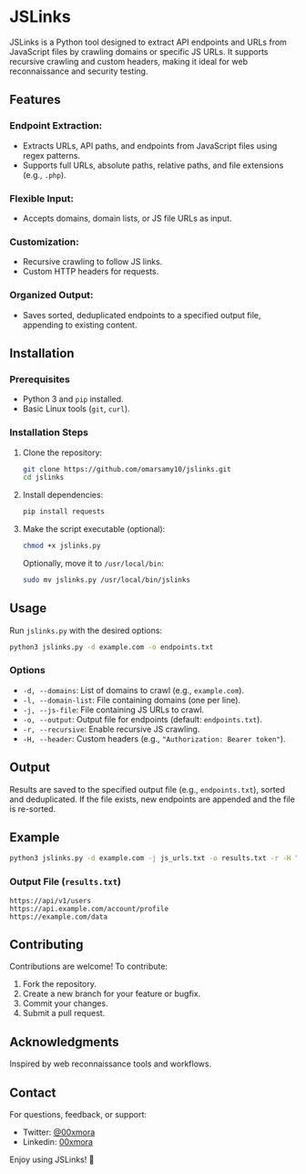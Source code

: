 # JSLinks

JSLinks is a Python tool designed to extract API endpoints and URLs from JavaScript files by crawling domains or specific JS URLs. It supports recursive crawling and custom headers, making it ideal for web reconnaissance and security testing.

## Features

### Endpoint Extraction:
- Extracts URLs, API paths, and endpoints from JavaScript files using regex patterns.
- Supports full URLs, absolute paths, relative paths, and file extensions (e.g., `.php`).

### Flexible Input:
- Accepts domains, domain lists, or JS file URLs as input.

### Customization:
- Recursive crawling to follow JS links.
- Custom HTTP headers for requests.

### Organized Output:
- Saves sorted, deduplicated endpoints to a specified output file, appending to existing content.

## Installation

### Prerequisites
- Python 3 and `pip` installed.
- Basic Linux tools (`git`, `curl`).

### Installation Steps
1. Clone the repository:
   ```bash
   git clone https://github.com/omarsamy10/jslinks.git
   cd jslinks
   ```
2. Install dependencies:
   ```bash
   pip install requests
   ```
3. Make the script executable (optional):
   ```bash
   chmod +x jslinks.py
   ```
   Optionally, move it to `/usr/local/bin`:
   ```bash
   sudo mv jslinks.py /usr/local/bin/jslinks
   ```

## Usage
Run `jslinks.py` with the desired options:
```bash
python3 jslinks.py -d example.com -o endpoints.txt
```

### Options
- `-d, --domains`: List of domains to crawl (e.g., `example.com`).
- `-l, --domain-list`: File containing domains (one per line).
- `-j, --js-file`: File containing JS URLs to crawl.
- `-o, --output`: Output file for endpoints (default: `endpoints.txt`).
- `-r, --recursive`: Enable recursive JS crawling.
- `-H, --header`: Custom headers (e.g., `"Authorization: Bearer token"`).

## Output
Results are saved to the specified output file (e.g., `endpoints.txt`), sorted and deduplicated. If the file exists, new endpoints are appended and the file is re-sorted.

## Example
```bash
python3 jslinks.py -d example.com -j js_urls.txt -o results.txt -r -H "User-Agent: CustomAgent"
```
### Output File (`results.txt`)
```
https://api/v1/users
https://api.example.com/account/profile
https://example.com/data
```

## Contributing
Contributions are welcome! To contribute:
1. Fork the repository.
2. Create a new branch for your feature or bugfix.
3. Commit your changes.
4. Submit a pull request.


## Acknowledgments
Inspired by web reconnaissance tools and workflows.

## Contact
For questions, feedback, or support:
- Twitter: [@00xmora](https://twitter.com/00xmora)
- Linkedin: [00xmora](https://www.linkedin.com/in/00xmora)


Enjoy using JSLinks! 🚀
